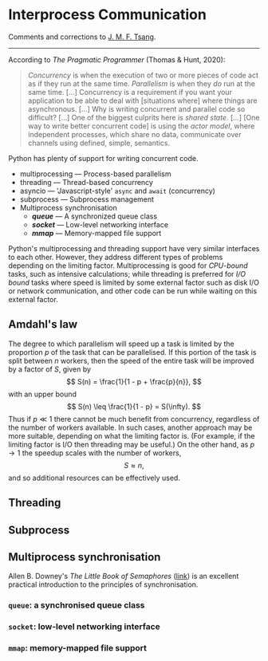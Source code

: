 # Interprocess Communication

Comments and corrections to [J. M. F. Tsang](j.m.f.tsang@cantab.net).

---

According to _The Pragmatic Programmer_ (Thomas & Hunt, 2020):
>*Concurrency* is when the execution of two or more pieces of code act as if they run at the same time. *Parallelism* is when they *do* run at the same time. [...] Concurrency is a requirement if you want your application to be able to deal with [situations where] where things are asynchronous. [...] Why is writing concurrent and parallel code so difficult? [...] One of the biggest culprits here is *shared state*. [...] 
>[One way to write better concurrent code] is using the *actor model*, where independent processes, which share no data, communicate over channels using defined, simple, semantics.

Python has plenty of support for writing concurrent code. 

- multiprocessing — Process-based parallelism
- threading — Thread-based concurrency
- asyncio — 'Javascript-style' `async` and `await` (concurrency)
- subprocess — Subprocess management
- Multiprocess synchronisation
    -   **_queue_** — A synchronized queue class
    -   **_socket_** — Low-level networking interface
    -   **_mmap_** — Memory-mapped file support

Python's multiprocessing and threading support have very similar interfaces to each other. However, they address different types of problems depending on the limiting factor. Multiprocessing is good for *CPU-bound* tasks, such as intensive calculations; while threading is preferred for *I/O bound* tasks where speed is limited by some external factor such as disk I/O or network communication, and other code can be run while waiting on this external factor.


## Amdahl's law
The degree to which parallelism will speed up a task is limited by the proportion $p$ of the task that can be parallelised. If this portion of the task is split between $n$ workers, then the speed of the entire task will be improved by a factor of $S$, given by
$$
S(n) = \frac{1}{1 - p + \frac{p}{n}},
$$
with an upper bound
$$ S(n) \leq \frac{1}{1 - p} = S(\infty). $$
Thus if $p \ll 1$ there cannot be much benefit from concurrency, regardless of the number of workers available. In such cases, another approach may be more suitable, depending on what the limiting factor is. (For example, if the limiting factor is I/O then threading may be useful.) On the other hand, as $p \rightarrow 1$ the speedup scales with the number of workers,
$$ S \approx n, $$and so additional resources can be effectively used.


## Threading


## Subprocess


## Multiprocess synchronisation

Allen B. Downey's _The Little Book of Semaphores_ ([link](https://greenteapress.com/wp/semaphores/)) is an excellent practical introduction to the principles of synchronisation.

### `queue`: a synchronised queue class

### `socket`: low-level networking interface

### `mmap`: memory-mapped file support


